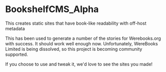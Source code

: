 # BookshelfCMS_Alpha
This creates static sites that have book-like readability with off-host metadata

This has been used to generate a number of the stories for Werebooks.org with success. It should work well enough now.
Unfortunately, WereBooks Limited is being dissolved, so this project is becoming community supported.

If you choose to use and tweak it, we'd love to see the sites you made!
